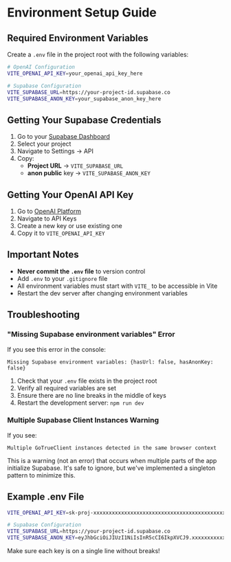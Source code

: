 # Environment Setup Guide

## Required Environment Variables

Create a `.env` file in the project root with the following variables:

```bash
# OpenAI Configuration
VITE_OPENAI_API_KEY=your_openai_api_key_here

# Supabase Configuration
VITE_SUPABASE_URL=https://your-project-id.supabase.co
VITE_SUPABASE_ANON_KEY=your_supabase_anon_key_here
```

## Getting Your Supabase Credentials

1. Go to your [Supabase Dashboard](https://app.supabase.com)
2. Select your project
3. Navigate to Settings → API
4. Copy:
   - **Project URL** → `VITE_SUPABASE_URL`
   - **anon public** key → `VITE_SUPABASE_ANON_KEY`

## Getting Your OpenAI API Key

1. Go to [OpenAI Platform](https://platform.openai.com)
2. Navigate to API Keys
3. Create a new key or use existing one
4. Copy it to `VITE_OPENAI_API_KEY`

## Important Notes

- **Never commit the `.env` file** to version control
- Add `.env` to your `.gitignore` file
- All environment variables must start with `VITE_` to be accessible in Vite
- Restart the dev server after changing environment variables

## Troubleshooting

### "Missing Supabase environment variables" Error

If you see this error in the console:
```
Missing Supabase environment variables: {hasUrl: false, hasAnonKey: false}
```

1. Check that your `.env` file exists in the project root
2. Verify all required variables are set
3. Ensure there are no line breaks in the middle of keys
4. Restart the development server: `npm run dev`

### Multiple Supabase Client Instances Warning

If you see:
```
Multiple GoTrueClient instances detected in the same browser context
```

This is a warning (not an error) that occurs when multiple parts of the app initialize Supabase. It's safe to ignore, but we've implemented a singleton pattern to minimize this.

## Example .env File

```bash
VITE_OPENAI_API_KEY=sk-proj-xxxxxxxxxxxxxxxxxxxxxxxxxxxxxxxxxxxxxxxxxxxxxxxx

# Supabase Configuration
VITE_SUPABASE_URL=https://your-project-id.supabase.co
VITE_SUPABASE_ANON_KEY=eyJhbGciOiJIUzI1NiIsInR5cCI6IkpXVCJ9.xxxxxxxxxxxxxxxxxxxxxxxx
```

Make sure each key is on a single line without breaks! 